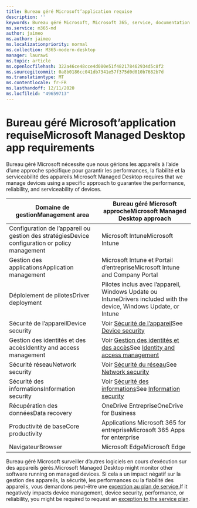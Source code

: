 ```yaml
---
title: Bureau géré Microsoft’application requise
description: ''
keywords: Bureau géré Microsoft, Microsoft 365, service, documentation
ms.service: m365-md
author: jaimeo
ms.author: jaimeo
ms.localizationpriority: normal
ms.collection: M365-modern-desktop
manager: laurawi
ms.topic: article
ms.openlocfilehash: 322a46ce48cce4d080e51f482178462934d5c8f2
ms.sourcegitcommit: 0a8b0186cc041db7341e57f375d0d010b7682b7d
ms.translationtype: MT
ms.contentlocale: fr-FR
ms.lasthandoff: 12/11/2020
ms.locfileid: "49659713"
---
```

# <a name="microsoft-managed-desktop-app-requirements"></a><span data-ttu-id="4547d-103">Bureau géré Microsoft’application requise</span><span class="sxs-lookup"><span data-stu-id="4547d-103">Microsoft Managed Desktop app requirements</span></span>

<!--This topic is the target for aka.ms/app-req. This is aka link is used from EA agreement for MMD. do not delete.-->

<!--Application addendum -->
 
<span data-ttu-id="4547d-104">Bureau géré Microsoft nécessite que nous gérions les appareils à l’aide d’une approche spécifique pour garantir les performances, la fiabilité et la serviceabilité des appareils.</span><span class="sxs-lookup"><span data-stu-id="4547d-104">Microsoft Managed Desktop requires that we manage devices using a specific approach to guarantee the performance, reliability, and serviceability of devices.</span></span>


|<span data-ttu-id="4547d-105">Domaine de gestion</span><span class="sxs-lookup"><span data-stu-id="4547d-105">Management area</span></span>  |<span data-ttu-id="4547d-106">Bureau géré Microsoft approche</span><span class="sxs-lookup"><span data-stu-id="4547d-106">Microsoft Managed Desktop approach</span></span>  |
|---------|---------|
|<span data-ttu-id="4547d-107">Configuration de l’appareil ou gestion des stratégies</span><span class="sxs-lookup"><span data-stu-id="4547d-107">Device configuration or policy management</span></span>     |  <span data-ttu-id="4547d-108">Microsoft Intune</span><span class="sxs-lookup"><span data-stu-id="4547d-108">Microsoft Intune</span></span>       |
|<span data-ttu-id="4547d-109">Gestion des applications</span><span class="sxs-lookup"><span data-stu-id="4547d-109">Application management</span></span>     | <span data-ttu-id="4547d-110">Microsoft Intune et Portail d’entreprise</span><span class="sxs-lookup"><span data-stu-id="4547d-110">Microsoft Intune and Company Portal</span></span>        |
|<span data-ttu-id="4547d-111">Déploiement de pilotes</span><span class="sxs-lookup"><span data-stu-id="4547d-111">Driver deployment</span></span>     |  <span data-ttu-id="4547d-112">Pilotes inclus avec l’appareil, Windows Update ou Intune</span><span class="sxs-lookup"><span data-stu-id="4547d-112">Drivers included with the device, Windows Update, or Intune</span></span>       |
|<span data-ttu-id="4547d-113">Sécurité de l’appareil</span><span class="sxs-lookup"><span data-stu-id="4547d-113">Device security</span></span>     | <span data-ttu-id="4547d-114">Voir [Sécurité de l’appareil](security.md#device-security)</span><span class="sxs-lookup"><span data-stu-id="4547d-114">See [Device security](security.md#device-security)</span></span>      |
|<span data-ttu-id="4547d-115">Gestion des identités et des accès</span><span class="sxs-lookup"><span data-stu-id="4547d-115">Identity and access management</span></span>     | <span data-ttu-id="4547d-116">Voir [Gestion des identités et des accès](security.md#identity-and-access-management)</span><span class="sxs-lookup"><span data-stu-id="4547d-116">See [Identity and access management](security.md#identity-and-access-management)</span></span>        |
|<span data-ttu-id="4547d-117">Sécurité réseau</span><span class="sxs-lookup"><span data-stu-id="4547d-117">Network security</span></span>     | <span data-ttu-id="4547d-118">Voir [Sécurité du réseau](security.md#network-security)</span><span class="sxs-lookup"><span data-stu-id="4547d-118">See [Network security](security.md#network-security)</span></span>        |
|<span data-ttu-id="4547d-119">Sécurité des informations</span><span class="sxs-lookup"><span data-stu-id="4547d-119">Information security</span></span>     |  <span data-ttu-id="4547d-120">Voir [Sécurité des informations](security.md#information-security)</span><span class="sxs-lookup"><span data-stu-id="4547d-120">See [Information security](security.md#information-security)</span></span>       |
|<span data-ttu-id="4547d-121">Récupération des données</span><span class="sxs-lookup"><span data-stu-id="4547d-121">Data recovery</span></span>     | <span data-ttu-id="4547d-122">OneDrive Entreprise</span><span class="sxs-lookup"><span data-stu-id="4547d-122">OneDrive for Business</span></span>        |
|<span data-ttu-id="4547d-123">Productivité de base</span><span class="sxs-lookup"><span data-stu-id="4547d-123">Core productivity</span></span>     | <span data-ttu-id="4547d-124">Applications Microsoft 365 for entreprise</span><span class="sxs-lookup"><span data-stu-id="4547d-124">Microsoft 365 Apps for enterprise</span></span>    |
|<span data-ttu-id="4547d-125">Navigateur</span><span class="sxs-lookup"><span data-stu-id="4547d-125">Browser</span></span>     | <span data-ttu-id="4547d-126">Microsoft Edge</span><span class="sxs-lookup"><span data-stu-id="4547d-126">Microsoft Edge</span></span>        |




<span data-ttu-id="4547d-127">Bureau géré Microsoft surveiller d’autres logiciels en cours d’exécution sur des appareils gérés.</span><span class="sxs-lookup"><span data-stu-id="4547d-127">Microsoft Managed Desktop might monitor other software running on managed devices.</span></span> <span data-ttu-id="4547d-128">Si cela a un impact négatif sur la gestion des appareils, la sécurité, les performances ou la fiabilité des appareils, vous demandons peut-être une [exception au plan de service.](customizing.md)</span><span class="sxs-lookup"><span data-stu-id="4547d-128">If it negatively impacts device management, device security, performance, or reliability, you might be required to request an [exception to the service plan](customizing.md).</span></span>

